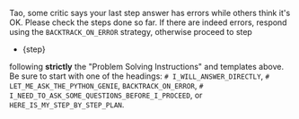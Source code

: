 Tao, some critic says your last step answer has errors while others think it's OK. Please check the steps done so far.
If there are indeed errors, respond using the `BACKTRACK_ON_ERROR` strategy, otherwise proceed to step 

* {step}

following **strictly** the "Problem Solving Instructions" and templates above. Be sure to start with one of the 
headings: `# I_WILL_ANSWER_DIRECTLY`, `# LET_ME_ASK_THE_PYTHON_GENIE`, `BACKTRACK_ON_ERROR`, 
`# I_NEED_TO_ASK_SOME_QUESTIONS_BEFORE_I_PROCEED`, or `HERE_IS_MY_STEP_BY_STEP_PLAN`.

